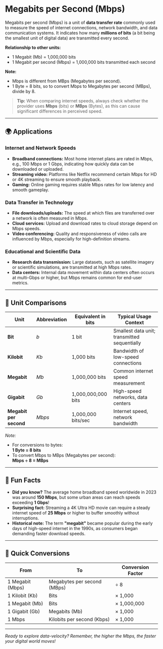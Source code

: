 # Megabits per Second (Mbps)

Megabits per second (Mbps) is a unit of **data transfer rate** commonly used to measure the speed of internet connections, network bandwidth, and data communication systems. It indicates how many **millions of bits** (a bit being the smallest unit of digital data) are transmitted every second.

**Relationship to other units:**  
- 1 Megabit (Mb) = 1,000,000 bits  
- 1 Megabit per second (Mbps) = 1,000,000 bits transmitted each second

**Note:**  
- Mbps is different from MBps (Megabytes per second).  
- 1 Byte = 8 bits, so to convert Mbps to Megabytes per second (MBps), divide by 8.

> **Tip:** When comparing internet speeds, always check whether the provider uses **Mbps** (bits) or **MBps** (Bytes), as this can cause significant differences in perceived speed.

---

## 🌍 Applications

### Internet and Network Speeds
- **Broadband connections:** Most home internet plans are rated in Mbps, e.g., 100 Mbps or 1 Gbps, indicating how quickly data can be downloaded or uploaded.
- **Streaming video:** Platforms like Netflix recommend certain Mbps for HD or 4K streaming to ensure smooth playback.
- **Gaming:** Online gaming requires stable Mbps rates for low latency and smooth gameplay.

### Data Transfer in Technology
- **File downloads/uploads:** The speed at which files are transferred over a network is often measured in Mbps.
- **Cloud services:** Upload and download rates to cloud storage depend on Mbps speeds.
- **Video conferencing:** Quality and responsiveness of video calls are influenced by Mbps, especially for high-definition streams.

### Educational and Scientific Data
- **Research data transmission:** Large datasets, such as satellite imagery or scientific simulations, are transmitted at high Mbps rates.
- **Data centers:** Internal data movement within data centers often occurs at multi-Gbps or higher, but Mbps remains common for end-user metrics.

---

## 📏 Unit Comparisons

| Unit                   | Abbreviation | Equivalent in bits                | Typical Usage Context                     |
|------------------------|----------------|----------------------------------|-------------------------------------------|
| **Bit**              | *b*            | 1 bit                            | Smallest data unit; transmitted sequentially |
| **Kilobit**          | *Kb*             | 1,000 bits                       | Bandwidth of low-speed connections       |
| **Megabit**          | *Mb*             | 1,000,000 bits                   | Common internet speed measurement        |
| **Gigabit**          | *Gb*             | 1,000,000,000 bits               | High-speed networks, data centers       |
| **Megabit per second** | *Mbps*          | 1,000,000 bits/sec               | Internet speed, network bandwidth       |

*Note:*  
- For conversions to bytes:  
  **1 Byte = 8 bits**  
- To convert Mbps to MBps (Megabytes per second):  
  **Mbps ÷ 8 = MBps**

---

## 🌟 Fun Facts

- **Did you know?** The average home broadband speed worldwide in 2023 was around **150 Mbps**, but some urban areas can reach speeds exceeding **1 Gbps**!
- **Surprising fact:** Streaming a 4K Ultra HD movie can require a steady internet speed of **25 Mbps** or higher to buffer smoothly without interruptions.
- **Historical note:** The term **"megabit"** became popular during the early days of high-speed internet in the 1990s, as consumers began demanding faster download speeds.

---

## 🔄 Quick Conversions

| From                  | To                                | Conversion Factor                     |
|-----------------------|----------------------------------|----------------------------------------|
| 1 Megabit (Mbps)     | Megabytes per second (MBps)     | ÷ 8                                   |
| 1 Kilobit (Kb)       | Bits                             | × 1,000                              |
| 1 Megabit (Mb)       | Bits                             | × 1,000,000                          |
| 1 Gigabit (Gb)       | Megabits (Mb)                    | × 1,000                              |
| 1 Mbps               | Kilobits per second (Kbps)       | × 1,000                              |

---

*Ready to explore data-velocity? Remember, the higher the Mbps, the faster your digital world moves!*